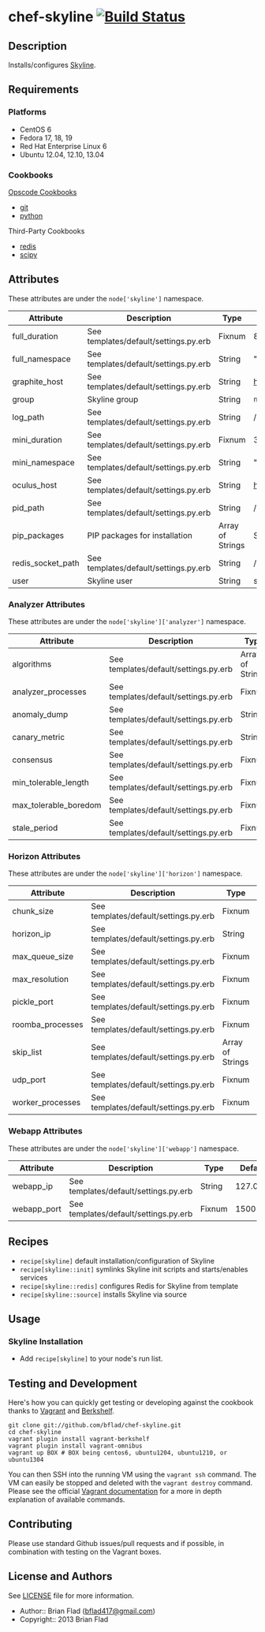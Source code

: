 # chef-skyline [![Build Status](https://secure.travis-ci.org/bflad/chef-skyline.png?branch=master)](http://travis-ci.org/bflad/chef-skyline)

## Description

Installs/configures [Skyline](https://github.com/etsy/skyline).

## Requirements

### Platforms

* CentOS 6
* Fedora 17, 18, 19
* Red Hat Enterprise Linux 6
* Ubuntu 12.04, 12.10, 13.04

### Cookbooks

[Opscode Cookbooks](https://github.com/opscode-cookbooks/)

* [git](https://github.com/opscode-cookbooks/git)
* [python](https://github.com/opscode-cookbooks/python)

Third-Party Cookbooks

* [redis](https://github.com/miah/chef-redis)
* [scipy](https://github.com/bflad/chef-scipy)

## Attributes

These attributes are under the `node['skyline']` namespace.

Attribute | Description | Type | Default
----------|-------------|------|--------
full_duration | See templates/default/settings.py.erb | Fixnum | 86400
full_namespace | See templates/default/settings.py.erb | String | "metrics."
graphite_host | See templates/default/settings.py.erb | String | http://graphite.example.com
group | Skyline group | String | `node['skyline']['user']`
log_path | See templates/default/settings.py.erb | String | /var/log/skyline
mini_duration | See templates/default/settings.py.erb | Fixnum | 3600
mini_namespace | See templates/default/settings.py.erb | String | "mini."
oculus_host | See templates/default/settings.py.erb | String | http://oculus.example.com
pid_path | See templates/default/settings.py.erb | String | /var/run/skyline
pip_packages | PIP packages for installation | Array of Strings | See attributes/default.rb
redis_socket_path | See templates/default/settings.py.erb | String | /tmp/redis.sock
user | Skyline user | String | skyline

### Analyzer Attributes

These attributes are under the `node['skyline']['analyzer']` namespace.

Attribute | Description | Type | Default
----------|-------------|------|--------
algorithms | See templates/default/settings.py.erb | Array of Strings | See attributes/default.rb
analyzer_processes | See templates/default/settings.py.erb | Fixnum | 5
anomaly_dump | See templates/default/settings.py.erb | String | webapp/static/dump/anomalies.json
canary_metric | See templates/default/settings.py.erb | String | statsd.numStats
consensus | See templates/default/settings.py.erb | Fixnum | 5
min_tolerable_length | See templates/default/settings.py.erb | Fixnum | 1
max_tolerable_boredom | See templates/default/settings.py.erb | Fixnum | 100
stale_period | See templates/default/settings.py.erb | Fixnum | 500

### Horizon Attributes

These attributes are under the `node['skyline']['horizon']` namespace.

Attribute | Description | Type | Default
----------|-------------|------|--------
chunk_size | See templates/default/settings.py.erb | Fixnum | 10
horizon_ip | See templates/default/settings.py.erb | String | nil
max_queue_size | See templates/default/settings.py.erb | Fixnum | 500
max_resolution | See templates/default/settings.py.erb | Fixnum | 1000
pickle_port | See templates/default/settings.py.erb | Fixnum | 2024
roomba_processes | See templates/default/settings.py.erb | Fixnum | 1
skip_list | See templates/default/settings.py.erb | Array of Strings | []
udp_port | See templates/default/settings.py.erb | Fixnum | 2025
worker_processes | See templates/default/settings.py.erb | Fixnum | 2

### Webapp Attributes

These attributes are under the `node['skyline']['webapp']` namespace.

Attribute | Description | Type | Default
----------|-------------|------|--------
webapp_ip | See templates/default/settings.py.erb | String | 127.0.0.1
webapp_port | See templates/default/settings.py.erb | Fixnum | 1500

## Recipes

* `recipe[skyline]` default installation/configuration of Skyline
* `recipe[skyline::init]` symlinks Skyline init scripts and starts/enables services
* `recipe[skyline::redis]` configures Redis for Skyline from template
* `recipe[skyline::source]` installs Skyline via source

## Usage

### Skyline Installation

* Add `recipe[skyline]` to your node's run list.

## Testing and Development

Here's how you can quickly get testing or developing against the cookbook thanks to [Vagrant](http://vagrantup.com/) and [Berkshelf](http://berkshelf.com/).

    git clone git://github.com/bflad/chef-skyline.git
    cd chef-skyline
    vagrant plugin install vagrant-berkshelf
    vagrant plugin install vagrant-omnibus
    vagrant up BOX # BOX being centos6, ubuntu1204, ubuntu1210, or ubuntu1304

You can then SSH into the running VM using the `vagrant ssh` command.
The VM can easily be stopped and deleted with the `vagrant destroy`
command. Please see the official [Vagrant documentation](http://vagrantup.com/v1/docs/commands.html)
for a more in depth explanation of available commands.

## Contributing

Please use standard Github issues/pull requests and if possible, in combination with testing on the Vagrant boxes.

## License and Authors

See [LICENSE](LICENSE) file for more information.

* Author:: Brian Flad (<bflad417@gmail.com>)
* Copyright:: 2013 Brian Flad

